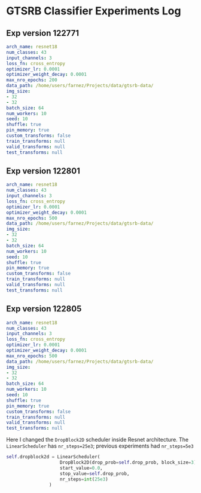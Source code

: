 # GTSRB Classifier Experiments Log

## Exp version 122771

```yaml
arch_name: resnet18
num_classes: 43
input_channels: 3
loss_fn: cross_entropy
optimizer_lr: 0.0001
optimizer_weight_decay: 0.0001
max_nro_epochs: 200
data_path: /home/users/farnez/Projects/data/gtsrb-data/
img_size:
- 32
- 32
batch_size: 64
num_workers: 10
seed: 10
shuffle: true
pin_memory: true
custom_transforms: false
train_transforms: null
valid_transforms: null
test_transforms: null
```

## Exp version 122801

```yaml
arch_name: resnet18
num_classes: 43
input_channels: 3
loss_fn: cross_entropy
optimizer_lr: 0.0001
optimizer_weight_decay: 0.0001
max_nro_epochs: 500
data_path: /home/users/farnez/Projects/data/gtsrb-data/
img_size:
- 32
- 32
batch_size: 64
num_workers: 10
seed: 10
shuffle: true
pin_memory: true
custom_transforms: false
train_transforms: null
valid_transforms: null
test_transforms: null
```

## Exp version 122805

```yaml
arch_name: resnet18
num_classes: 43
input_channels: 3
loss_fn: cross_entropy
optimizer_lr: 0.0001
optimizer_weight_decay: 0.0001
max_nro_epochs: 500
data_path: /home/users/farnez/Projects/data/gtsrb-data/
img_size:
- 32
- 32
batch_size: 64
num_workers: 10
seed: 10
shuffle: true
pin_memory: true
custom_transforms: false
train_transforms: null
valid_transforms: null
test_transforms: null
```

Here I changed the `DropBlock2D` scheduler inside Resnet architecture.
The `LinearScheduler` has `nr_steps=25e3`; previous experiments had `nr_steps=5e3`

```python
self.dropblock2d = LinearScheduler(
                    DropBlock2D(drop_prob=self.drop_prob, block_size=3),
                    start_value=0.0,
                    stop_value=self.drop_prob,
                    nr_steps=int(25e3)
                )
```
